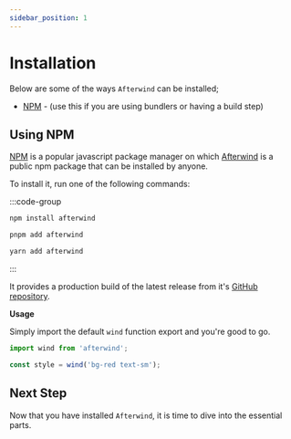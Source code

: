 ```yaml
---
sidebar_position: 1
---
```

# Installation

Below are some of the ways `Afterwind` can be installed;

<!-- - [CDN](./installation.md#using-cdn) - (for development with a simple setup) -->
- [NPM](./installation.md#using-npm) - (use this if you are using bundlers or having a build step)

## Using NPM

[NPM](https://npmjs.org) is a popular javascript package manager on which [Afterwind](https://npmjs.org/afterwind) is a public npm package that can be installed by anyone.

To install it, run one of the following commands:

:::code-group
```sh [npm]
npm install afterwind
```

```sh [pnpm]
pnpm add afterwind
```

```sh [yarn]
yarn add afterwind
```
:::

It provides a production build of the latest release from it's [GitHub repository](https://github.com/henryhale/afterwind/).

**Usage**

Simply import the default `wind` function export and you're good to go.

```js
import wind from 'afterwind';

const style = wind('bg-red text-sm');
```

<!-- ## Using CDN

You can use any CDN that serves npm packages;

Install via CDN using one of the following;

:::code-group
```html [unpkg]
<link rel="stylesheet" href="https://unpkg.com/afterwind/dist/afterwind.css">
<script src="https://unpkg.com/afterwind/dist/afterwind.umd.js"></script>
```

```html [jsdelivr]
<link rel="stylesheet" href="https://cdn.jsdelivr.net/npm/afterwind/dist/afterwind.css">
<script src="https://cdn.jsdelivr.net/npm/afterwind/dist/afterwind.umd.js"></script>
```
:::

Including `Afterwind` javascript file defines a global property `window.Afterwind` on the `window` object. This implies that the `Afterwind` class is globally accessible. 

```js
console.log(Afterwind.version);
//or
console.log(window.Afterwind.version);
``` -->

## Next Step

Now that you have installed `Afterwind`, it is time to dive into the essential parts.